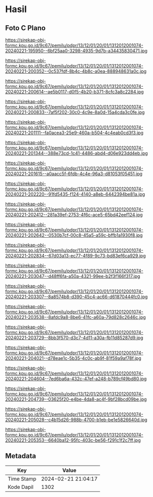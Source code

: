 # Hasil

## Foto C Plano

https://sirekap-obj-formc.kpu.go.id/9c67/pemilu/pdpr/13/12/01/20/01/1312012001074-20240221-195950--6bf25aa0-3298-4935-9d7b-a34435830471.jpg

https://sirekap-obj-formc.kpu.go.id/9c67/pemilu/pdpr/13/12/01/20/01/1312012001074-20240221-200352--0c537fdf-8b4c-4b8c-a0ea-888948631a0c.jpg

https://sirekap-obj-formc.kpu.go.id/9c67/pemilu/pdpr/13/12/01/20/01/1312012001074-20240221-200614--ae5b0117-d0f5-4b20-b371-8cfc3a8c2284.jpg

https://sirekap-obj-formc.kpu.go.id/9c67/pemilu/pdpr/13/12/01/20/01/1312012001074-20240221-200833--7af5f202-30c0-4c9e-8a0d-15a4cda3c0fe.jpg

https://sirekap-obj-formc.kpu.go.id/9c67/pemilu/pdpr/13/12/01/20/01/1312012001074-20240221-201111--fa0acea3-25e9-460a-b504-4c4eab0cd3f3.jpg

https://sirekap-obj-formc.kpu.go.id/9c67/pemilu/pdpr/13/12/01/20/01/1312012001074-20240221-201344--388e73cd-1c41-4486-abd4-d06e923dd4eb.jpg

https://sirekap-obj-formc.kpu.go.id/9c67/pemilu/pdpr/13/12/01/20/01/1312012001074-20240221-201615--a0aacc5f-6fdb-4c4e-96a3-d81053f05451.jpg

https://sirekap-obj-formc.kpu.go.id/9c67/pemilu/pdpr/13/12/01/20/01/1312012001074-20240221-202220--91fd5435-f124-4140-a8eb-6442394be81a.jpg

https://sirekap-obj-formc.kpu.go.id/9c67/pemilu/pdpr/13/12/01/20/01/1312012001074-20240221-202412--281a39ef-2753-4f6c-ace5-65bd42eef124.jpg

https://sirekap-obj-formc.kpu.go.id/9c67/pemilu/pdpr/13/12/01/20/01/1312012001074-20240221-202642--0530b7cf-00c8-45a5-a59c-bffb1a1930f8.jpg

https://sirekap-obj-formc.kpu.go.id/9c67/pemilu/pdpr/13/12/01/20/01/1312012001074-20240221-202834--67d03a13-ec77-4f89-9c73-bd83ef6ca929.jpg

https://sirekap-obj-formc.kpu.go.id/9c67/pemilu/pdpr/13/12/01/20/01/1312012001074-20240221-203047--d48ff6fa-a50a-4321-99ee-b2f3f166f317.jpg

https://sirekap-obj-formc.kpu.go.id/9c67/pemilu/pdpr/13/12/01/20/01/1312012001074-20240221-203307--8a8574b8-d390-45c4-ac66-d61870444fc0.jpg

https://sirekap-obj-formc.kpu.go.id/9c67/pemilu/pdpr/13/12/01/20/01/1312012001074-20240221-203538--8afdc9a8-8be6-41fc-a60a-79d828c2646c.jpg

https://sirekap-obj-formc.kpu.go.id/9c67/pemilu/pdpr/13/12/01/20/01/1312012001074-20240221-203729--8bb3f570-d3c7-4d11-a30a-fb11d85287d9.jpg

https://sirekap-obj-formc.kpu.go.id/9c67/pemilu/pdpr/13/12/01/20/01/1312012001074-20240221-204021--d78eae1c-5b35-4c0c-ab9f-81f59a9af78f.jpg

https://sirekap-obj-formc.kpu.go.id/9c67/pemilu/pdpr/13/12/01/20/01/1312012001074-20240221-204604--7ed6ba6a-432c-47ef-a248-b789cf49bd80.jpg

https://sirekap-obj-formc.kpu.go.id/9c67/pemilu/pdpr/13/12/01/20/01/1312012001074-20240221-204739--03625f20-e4be-4da8-ac4f-9bf28bcd09be.jpg

https://sirekap-obj-formc.kpu.go.id/9c67/pemilu/pdpr/13/12/01/20/01/1312012001074-20240221-205028--c4b15d26-988b-4700-b1eb-be1e5826640d.jpg

https://sirekap-obj-formc.kpu.go.id/9c67/pemilu/pdpr/13/12/01/20/01/1312012001074-20240221-205353--6640ba12-95fc-403c-be56-f291c1f2c7ff.jpg


## Metadata

| Key        | Value               |
| ---------- | ------------------- |
| Time Stamp | 2024-02-21 21:04:17 |
| Kode Dapil | 1302                |



